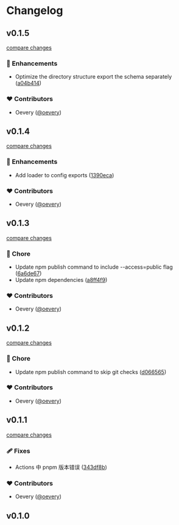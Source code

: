 # Changelog


## v0.1.5

[compare changes](https://github.com/oevery/pusher/compare/v0.1.4...v0.1.5)

### 🚀 Enhancements

- Optimize the directory structure export the schema separately ([a04b414](https://github.com/oevery/pusher/commit/a04b414))

### ❤️ Contributors

- Oevery ([@oevery](http://github.com/oevery))

## v0.1.4

[compare changes](https://github.com/oevery/pusher/compare/v0.1.3...v0.1.4)

### 🚀 Enhancements

- Add loader to config exports ([1390eca](https://github.com/oevery/pusher/commit/1390eca))

### ❤️ Contributors

- Oevery ([@oevery](http://github.com/oevery))

## v0.1.3

[compare changes](https://github.com/oevery/pusher/compare/v0.1.2...v0.1.3)

### 🏡 Chore

- Update npm publish command to include --access=public flag ([6a6de67](https://github.com/oevery/pusher/commit/6a6de67))
- Update npm dependencies ([a8ff4f9](https://github.com/oevery/pusher/commit/a8ff4f9))

### ❤️ Contributors

- Oevery ([@oevery](http://github.com/oevery))

## v0.1.2

[compare changes](https://github.com/oevery/pusher/compare/v0.1.1...v0.1.2)

### 🏡 Chore

- Update npm publish command to skip git checks ([d066565](https://github.com/oevery/pusher/commit/d066565))

### ❤️ Contributors

- Oevery ([@oevery](http://github.com/oevery))

## v0.1.1

[compare changes](https://github.com/oevery/pusher/compare/v0.1.0...v0.1.1)

### 🩹 Fixes

- Actions 中 pnpm 版本错误 ([343df8b](https://github.com/oevery/pusher/commit/343df8b))

### ❤️ Contributors

- Oevery ([@oevery](http://github.com/oevery))

## v0.1.0

